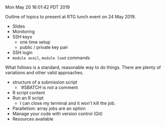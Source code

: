 Mon May 20 16:01:42 PDT 2019

Outline of topics to present at RTG lunch event on 24 May 2019.

- Slides
- Monitoring
- SSH keys
    - one time setup
    - public / private key pair
- SSH login
- `module avail`, `module load` commands

What follows is a standard, reasonable way to do things.
There are plenty of variations and other valid approaches.

- structure of a submission script
    - `#SBATCH is not a comment
- R script content
- Run an R script
    - I can close my terminal and it won't kill the job.
- Parallelism: array jobs are an option
- Manage your code with version control (Git)
- Resources available
